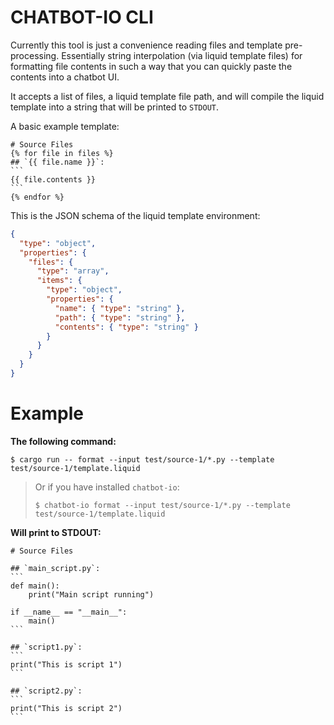 # CHATBOT-IO CLI

Currently this tool is just a convenience reading files and template pre-processing. Essentially string interpolation (via liquid template files) for formatting file contents in such a way that you can quickly paste the contents into a chatbot UI.

It accepts a list of files, a liquid template file path, and will compile the liquid template into a string that will be printed to `STDOUT`.

A basic example template:
````liquid
# Source Files
{% for file in files %}
## `{{ file.name }}`:
```
{{ file.contents }}
```
{% endfor %}
````

This is the JSON schema of the liquid template environment:
```json
{
  "type": "object",
  "properties": {
    "files": {
      "type": "array",
      "items": {
        "type": "object",
        "properties": {
          "name": { "type": "string" },
          "path": { "type": "string" },
          "contents": { "type": "string" }
        }
      }
    }
  }
}
```


# Example

**The following command:**

```shell
$ cargo run -- format --input test/source-1/*.py --template test/source-1/template.liquid
```

> Or if you have installed `chatbot-io`:
> ```shell
> $ chatbot-io format --input test/source-1/*.py --template test/source-1/template.liquid
> ```

**Will print to STDOUT:**
````
# Source Files

## `main_script.py`:
```
def main():
    print("Main script running")

if __name__ == "__main__":
    main()
```

## `script1.py`:
```
print("This is script 1")
```

## `script2.py`:
```
print("This is script 2")
```
````
